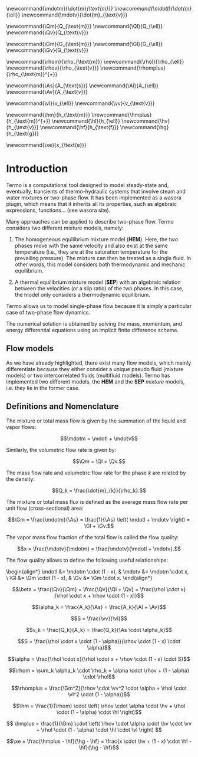 
<!-- mass flow -->
\newcommand{\mdotm}{\dot{m}_{\text{m}}}
\newcommand{\mdotl}{\dot{m}_{\ell}}
\newcommand{\mdotv}{\dot{m}_{\text{v}}}

<!-- volumetric flow -->
\newcommand{\Qm}{Q_{\text{m}}}
\newcommand{\Ql}{Q_{\ell}}
\newcommand{\Qv}{Q_{\text{v}}}

<!-- mass flux -->
\newcommand{\Gm}{G_{\text{m}}}
\newcommand{\Gl}{G_{\ell}}
\newcommand{\Gv}{G_{\text{v}}}

<!-- density -->
\newcommand{\rhom}{\rho_{\text{m}}}
\newcommand{\rhol}{\rho_{\ell}}
\newcommand{\rhov}{\rho_{\text{v}}}
\newcommand{\rhomplus}{\rho_{\text{m}}^{+}}

<!-- cross sectional areas -->
\newcommand{\As}{A_{\text{s}}}
\newcommand{\Al}{A_{\ell}}
\newcommand{\Av}{A_{\text{v}}}

<!-- velocity -->
\newcommand{\vl}{v_{\ell}}
\newcommand{\vv}{v_{\text{v}}}

<!-- entalphy -->
\newcommand{\hm}{h_{\text{m}}}
\newcommand{\hmplus}{h_{\text{m}}^{+}}
\newcommand{\hl}{h_{\ell}}
\newcommand{\hv}{h_{\text{v}}}
\newcommand{\hf}{h_{\text{f}}}
\newcommand{\hg}{h_{\text{g}}}

\newcommand{\xe}{x_{\text{e}}}

# Introduction

Termo is a computational tool designed to model steady-state and, eventually, transients of thermo-hydraulic systems that involve steam and water mixtures or two-phase flow. It has been implemented as a wasora plugin, which means that it inherits all its properties, such as algebraic expressions, functions... (see wasora site).

Many approaches can be applied to describe two-phase flow. Termo considers two different mixture models, namely:

  1. The homogeneous equilibrium mixture model (**HEM**). Here, the two phases move with the same velocity and also exist at the same temperature (i.e., they are at the saturation temperature for the prevailing pressure). The mixture can then be treated as a single fluid. In other words, this model considers both thermodynamic and mechanic equilibrium.

  2. A thermal equilibrium mixture model (**SEP**) with an algebraic relation between the velocities (or a slip ratio) of the two phases. In this case, the model only considers a thermodynamic equilibrium.

Termo allows us to model single-phase flow because it is simply a particular case of two-phase flow dynamics.

The numerical solution is obtained by solving the mass, momentum, and energy differential equations using an implicit finite difference scheme.

## Flow models

As we have already highlighted, there exist many flow models, which mainly differentiate because they either consider a unique pseudo fluid (mixture models) or two intercorrelated fluids (multifluid models). Termo has implemented two different models, the **HEM** and the **SEP** *mixture* models, i.e. they lie in the former case.

## Definitions and Nomenclature

The mixture or total mass flow is given by the summation of the liquid and vapor flows:

$$\mdotm = \mdotl + \mdotv$$

Similarly, the volumetric flow rate is given by:

$$\Qm = \Ql + \Qv.$$

The mass flow rate and volumetric flow rate for the phase $k$ are related by the density:

$$Q_k = \frac{\dot{m}_{k}}{\rho_k}.$$

The mixture or total mass flux is defined as the average mass flow rate per unit flow (cross-sectional) area:

$$\Gm = \frac{\mdotm}{\As} = \frac{1}{\As} \left( \mdotl + \mdotv \right) = \Gl + \Gv.$$

The vapor mass flow fraction of the total flow is called the flow quality:

$$x = \frac{\mdotv}{\mdotm} = \frac{\mdotv}{\mdotl + \mdotv}.$$

The flow quality allows to define the following useful relationships:

\begin{align*}
  \mdotl &= \mdotm \cdot (1 - x),  &  \mdotv &= \mdotm \cdot x, \\
  \Gl &= \Gm \cdot (1 - x),        &  \Gv &= \Gm \cdot x.
\end{align*}


$$\beta = \frac{\Qv}{\Qm} = \frac{\Qv}{\Ql + \Qv} = \frac{\rhol \cdot x}{\rhol \cdot x + \rhov \cdot (1 - x)}$$

$$\alpha_k = \frac{A_k}{\As} = \frac{A_k}{\Al + \Av}$$

$$S = \frac{\vv}{\vl}$$

$$v_k = \frac{Q_k}{A_k} = \frac{Q_k}{\As \cdot \alpha_k}$$

$$S = \frac{\rhol \cdot x \cdot (1 - \alpha)}{\rhov \cdot (1 - x) \cdot \alpha}$$

$$\alpha = \frac{\rhol \cdot x}{\rhol \cdot x + \rhov \cdot (1 - x) \cdot S}$$

$$\rhom = \sum_k \alpha_k \cdot \rho_k = \alpha \cdot \rhov + (1 - \alpha) \cdot \rhol$$

$$\rhomplus = \frac{\Gm^2}{\rhov \cdot \vv^2 \cdot \alpha + \rhol \cdot \vl^2 \cdot (1 - \alpha)}$$

$$\hm = \frac{1}{\rhom} \cdot \left( \rhov \cdot \alpha \cdot \hv + \rhol \cdot (1 - \alpha) \cdot \hl \right)$$

$$ \hmplus = \frac{1}{\Gm} \cdot \left( \rhov \cdot \alpha \cdot \hv \cdot \vv + \rhol \cdot (1 - \alpha) \cdot \hl \cdot \vl \right) $$

$$\xe = \frac{\hmplus - \hf}{\hg - \hf} = \frac{x \cdot \hv + (1 - x) \cdot \hl - \hf}{\hg - \hf}$$